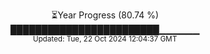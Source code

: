 <p align="center">
⏳Year Progress (80.74 %)<br>
████████████████████████▁▁▁▁▁▁ <br>
<sub>Updated: Tue, 22 Oct 2024 12:04:37 GMT</sub>
</p>

